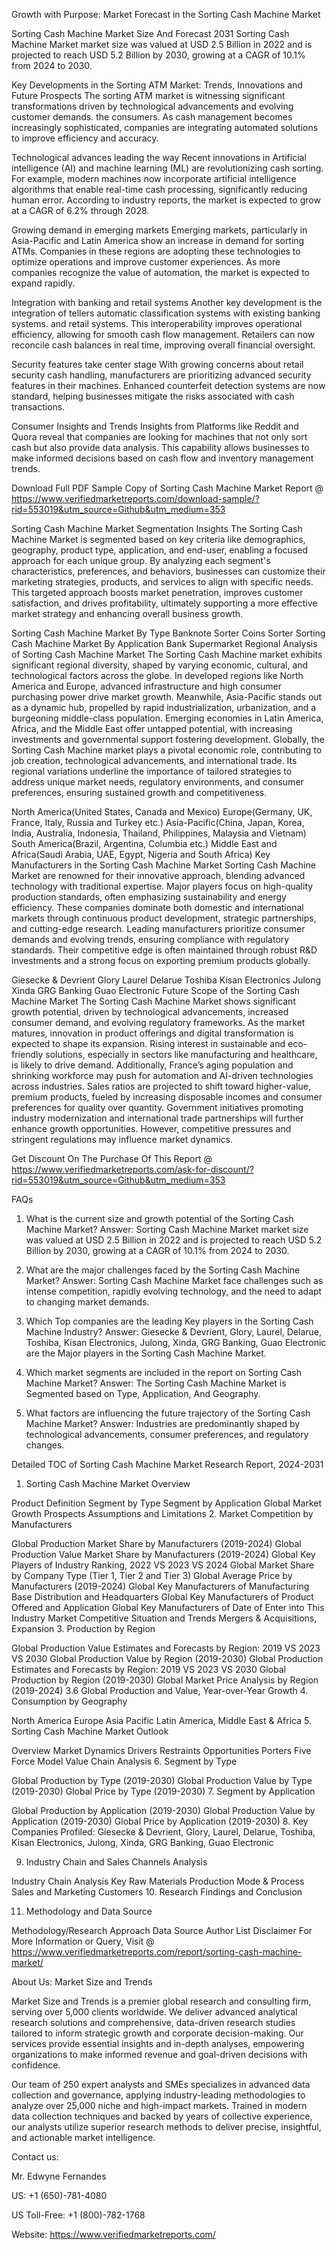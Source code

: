 Growth with Purpose: Market Forecast in the Sorting Cash Machine Market


Sorting Cash Machine Market Size And Forecast 2031
Sorting Cash Machine Market market size was valued at USD 2.5 Billion in 2022 and is projected to reach USD 5.2 Billion by 2030, growing at a CAGR of 10.1% from 2024 to 2030.

Key Developments in the Sorting ATM Market: Trends, Innovations and Future Prospects
The sorting ATM market is witnessing significant transformations driven by technological advancements and evolving customer demands. the consumers. As cash management becomes increasingly sophisticated, companies are integrating automated solutions to improve efficiency and accuracy.

Technological advances leading the way
Recent innovations in Artificial intelligence (AI) and machine learning (ML) are revolutionizing cash sorting. For example, modern machines now incorporate artificial intelligence algorithms that enable real-time cash processing, significantly reducing human error. According to industry reports, the market is expected to grow at a CAGR of 6.2% through 2028.

Growing demand in emerging markets
Emerging markets, particularly in Asia-Pacific and Latin America show an increase in demand for sorting ATMs. Companies in these regions are adopting these technologies to optimize operations and improve customer experiences. As more companies recognize the value of automation, the market is expected to expand rapidly.

Integration with banking and retail systems
Another key development is the integration of tellers automatic classification systems with existing banking systems. and retail systems. This interoperability improves operational efficiency, allowing for smooth cash flow management. Retailers can now reconcile cash balances in real time, improving overall financial oversight.

Security features take center stage
With growing concerns about retail security cash handling, manufacturers are prioritizing advanced security features in their machines. Enhanced counterfeit detection systems are now standard, helping businesses mitigate the risks associated with cash transactions.

Consumer Insights and Trends
Insights from Platforms like Reddit and Quora reveal that companies are looking for machines that not only sort cash but also provide data analysis. This capability allows businesses to make informed decisions based on cash flow and inventory management trends.

Download Full PDF Sample Copy of Sorting Cash Machine Market Report @ https://www.verifiedmarketreports.com/download-sample/?rid=553019&utm_source=Github&utm_medium=353

Sorting Cash Machine Market Segmentation Insights
The Sorting Cash Machine Market is segmented based on key criteria like demographics, geography, product type, application, and end-user, enabling a focused approach for each unique group. By analyzing each segment's characteristics, preferences, and behaviors, businesses can customize their marketing strategies, products, and services to align with specific needs. This targeted approach boosts market penetration, improves customer satisfaction, and drives profitability, ultimately supporting a more effective market strategy and enhancing overall business growth.

Sorting Cash Machine Market By Type
Banknote Sorter
Coins Sorter
Sorting Cash Machine Market By Application
Bank
Supermarket
Regional Analysis of Sorting Cash Machine Market
The Sorting Cash Machine market exhibits significant regional diversity, shaped by varying economic, cultural, and technological factors across the globe. In developed regions like North America and Europe, advanced infrastructure and high consumer purchasing power drive market growth. Meanwhile, Asia-Pacific stands out as a dynamic hub, propelled by rapid industrialization, urbanization, and a burgeoning middle-class population. Emerging economies in Latin America, Africa, and the Middle East offer untapped potential, with increasing investments and governmental support fostering development. Globally, the Sorting Cash Machine market plays a pivotal economic role, contributing to job creation, technological advancements, and international trade. Its regional variations underline the importance of tailored strategies to address unique market needs, regulatory environments, and consumer preferences, ensuring sustained growth and competitiveness.

North America(United States, Canada and Mexico)
Europe(Germany, UK, France, Italy, Russia and Turkey etc.)
Asia-Pacific(China, Japan, Korea, India, Australia, Indonesia, Thailand, Philippines, Malaysia and Vietnam)
South America(Brazil, Argentina, Columbia etc.)
Middle East and Africa(Saudi Arabia, UAE, Egypt, Nigeria and South Africa)
Key Manufacturers in the Sorting Cash Machine Market
Sorting Cash Machine Market are renowned for their innovative approach, blending advanced technology with traditional expertise. Major players focus on high-quality production standards, often emphasizing sustainability and energy efficiency. These companies dominate both domestic and international markets through continuous product development, strategic partnerships, and cutting-edge research. Leading manufacturers prioritize consumer demands and evolving trends, ensuring compliance with regulatory standards. Their competitive edge is often maintained through robust R&D investments and a strong focus on exporting premium products globally.

Giesecke & Devrient
Glory
Laurel
Delarue
Toshiba
Kisan Electronics
Julong
Xinda
GRG Banking
Guao Electronic
Future Scope of the Sorting Cash Machine Market
The Sorting Cash Machine Market shows significant growth potential, driven by technological advancements, increased consumer demand, and evolving regulatory frameworks. As the market matures, innovation in product offerings and digital transformation is expected to shape its expansion. Rising interest in sustainable and eco-friendly solutions, especially in sectors like manufacturing and healthcare, is likely to drive demand. Additionally, France’s aging population and shrinking workforce may push for automation and AI-driven technologies across industries. Sales ratios are projected to shift toward higher-value, premium products, fueled by increasing disposable incomes and consumer preferences for quality over quantity. Government initiatives promoting industry modernization and international trade partnerships will further enhance growth opportunities. However, competitive pressures and stringent regulations may influence market dynamics.

Get Discount On The Purchase Of This Report @ https://www.verifiedmarketreports.com/ask-for-discount/?rid=553019&utm_source=Github&utm_medium=353

FAQs
1. What is the current size and growth potential of the Sorting Cash Machine Market?
Answer: Sorting Cash Machine Market market size was valued at USD 2.5 Billion in 2022 and is projected to reach USD 5.2 Billion by 2030, growing at a CAGR of 10.1% from 2024 to 2030.

2. What are the major challenges faced by the Sorting Cash Machine Market?
Answer: Sorting Cash Machine Market face challenges such as intense competition, rapidly evolving technology, and the need to adapt to changing market demands.

3. Which Top companies are the leading Key players in the Sorting Cash Machine Industry?
Answer: Giesecke & Devrient, Glory, Laurel, Delarue, Toshiba, Kisan Electronics, Julong, Xinda, GRG Banking, Guao Electronic are the Major players in the Sorting Cash Machine Market.

4. Which market segments are included in the report on Sorting Cash Machine Market?
Answer: The Sorting Cash Machine Market is Segmented based on Type, Application, And Geography.

5. What factors are influencing the future trajectory of the Sorting Cash Machine Market?
Answer: Industries are predominantly shaped by technological advancements, consumer preferences, and regulatory changes.

Detailed TOC of Sorting Cash Machine Market Research Report, 2024-2031
1. Sorting Cash Machine Market Overview

Product Definition
Segment by Type
Segment by Application
Global Market Growth Prospects
Assumptions and Limitations
2. Market Competition by Manufacturers

Global Production Market Share by Manufacturers (2019-2024)
Global Production Value Market Share by Manufacturers (2019-2024)
Global Key Players of Industry Ranking, 2022 VS 2023 VS 2024
Global Market Share by Company Type (Tier 1, Tier 2 and Tier 3)
Global Average Price by Manufacturers (2019-2024)
Global Key Manufacturers of Manufacturing Base Distribution and Headquarters
Global Key Manufacturers of Product Offered and Application
Global Key Manufacturers of Date of Enter into This Industry
Market Competitive Situation and Trends
Mergers & Acquisitions, Expansion
3. Production by Region

Global Production Value Estimates and Forecasts by Region: 2019 VS 2023 VS 2030
Global Production Value by Region (2019-2030)
Global Production Estimates and Forecasts by Region: 2019 VS 2023 VS 2030
Global Production by Region (2019-2030)
Global Market Price Analysis by Region (2019-2024) 3.6 Global Production and Value, Year-over-Year Growth
4. Consumption by Geography

North America
Europe
Asia Pacific
Latin America, Middle East & Africa
5. Sorting Cash Machine Market Outlook

Overview
Market Dynamics
Drivers
Restraints
Opportunities
Porters Five Force Model
Value Chain Analysis 
6. Segment by Type

Global Production by Type (2019-2030)
Global Production Value by Type (2019-2030)
Global Price by Type (2019-2030)
7. Segment by Application

Global Production by Application (2019-2030)
Global Production Value by Application (2019-2030)
Global Price by Application (2019-2030)
8. Key Companies Profiled: Giesecke & Devrient, Glory, Laurel, Delarue, Toshiba, Kisan Electronics, Julong, Xinda, GRG Banking, Guao Electronic

9. Industry Chain and Sales Channels Analysis

Industry Chain Analysis
Key Raw Materials
Production Mode & Process
Sales and Marketing
Customers
10. Research Findings and Conclusion

11. Methodology and Data Source

Methodology/Research Approach
Data Source
Author List
Disclaimer
For More Information or Query, Visit @ https://www.verifiedmarketreports.com/report/sorting-cash-machine-market/

About Us: Market Size and Trends

Market Size and Trends is a premier global research and consulting firm, serving over 5,000 clients worldwide. We deliver advanced analytical research solutions and comprehensive, data-driven research studies tailored to inform strategic growth and corporate decision-making. Our services provide essential insights and in-depth analyses, empowering organizations to make informed revenue and goal-driven decisions with confidence.

Our team of 250 expert analysts and SMEs specializes in advanced data collection and governance, applying industry-leading methodologies to analyze over 25,000 niche and high-impact markets. Trained in modern data collection techniques and backed by years of collective experience, our analysts utilize superior research methods to deliver precise, insightful, and actionable market intelligence.

Contact us:

Mr. Edwyne Fernandes

US: +1 (650)-781-4080

US Toll-Free: +1 (800)-782-1768

Website: https://www.verifiedmarketreports.com/
